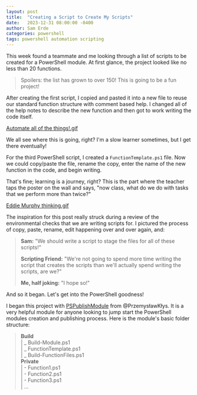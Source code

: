 ```yaml
---
layout: post
title:  "Creating a Script to Create My Scripts"
date:   2023-12-31 08:00:00 -0400
author: Sam Erde
categories: powershell
tags: powershell automation scripting
---
```


This week found a teammate and me looking through a list of scripts to be created for a PowerShell module. At first glance, the project looked like no less than 20 functions.

 > Spoilers: the list has grown to over 150! This is going to be a fun project!

After creating the first script, I copied and pasted it into a new file to reuse our standard function structure with comment based help. I changed all of the help notes to describe the new function and then got to work writing the code itself.

[Automate all of the things!.gif](https://#)

We all see where this is going, right? I'm a slow learner sometimes, but I get there eventually!

For the third PowerShell script, I created a `FunctionTemplate.ps1` file. Now we could copy/paste the file, rename the copy, enter the name of the new function in the code, and begin writing.

That's fine; learning is a journey, right? This is the part where the teacher taps the poster on the wall and says, "now class, what do we do with tasks that we perform more than twice?"

[Eddie Murphy thinking.gif](https://#)

The inspiration for this post really struck during a review of the environmental checks that we are writing scripts for. I pictured the process of copy, paste, rename, edit happening over and over again, and:

 > **Sam:** "We should write a script to stage the files for all of these scripts!"
 >
 > **Scripting Friend:** "We're not going to spend more time writing the script that creates the scripts than we'll actually spend writing the scripts, are we?"
 >
 > **Me, half joking:** "I hope so!"

And so it began. Let's get into the PowerShell goodness!

I began this project with [PSPublishModule](https://github.com/EvotecIT/PSPublishModule#readme) from @PrzemysławKłys. It is a very helpful module for anyone looking to jump start the PowerShell modules creation and publishing process. Here is the module's basic folder structure:

 > **Build**  
 > | _ Build-Module.ps1  
 > | _ FunctionTemplate.ps1  
 > | _ Build-FunctionFiles.ps1  
 > **Private**  
 > | - Function1.ps1  
 > | - Function2.ps1  
 > | - Function3.ps1  
 > | ...
